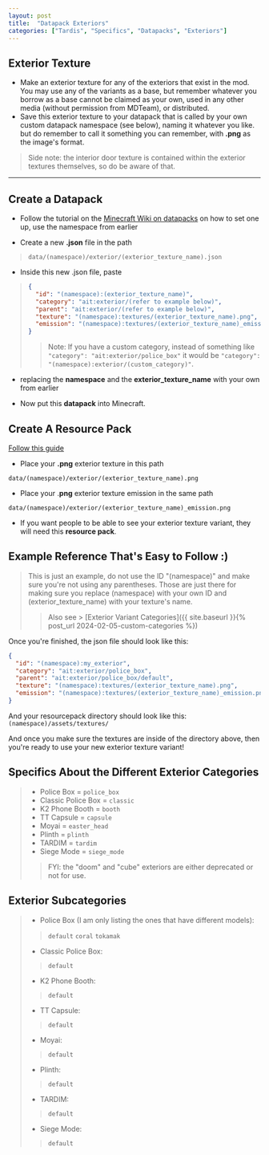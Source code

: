```yaml
---
layout: post
title:  "Datapack Exteriors"
categories: ["Tardis", "Specifics", "Datapacks", "Exteriors"]
---
```


## Exterior Texture
- Make an exterior texture for any of the exteriors that exist in the mod. You may use any of the variants as a base, but remember whatever you borrow as a base cannot be claimed as your own, used in any other media (without permission from MDTeam), or distributed.
- Save this exterior texture to your datapack that is called by your own custom datapack namespace (see below), naming it whatever you like. but do remember to call it something you can remember, with **.png** as the image's format.
> Side note: the interior door texture is contained within the exterior textures themselves, so do be aware of that.

---

## Create a Datapack
- Follow the tutorial on the [Minecraft Wiki on datapacks](https://minecraft.wiki/w/Data_pack) on how to set one up, use the namespace from earlier

- Create a new **.json** file in the path

> `data/(namespace)/exterior/(exterior_texture_name).json`

- Inside this new .json file, paste

> ```json
> {
>   "id": "(namespace):(exterior_texture_name)",
>   "category": "ait:exterior/(refer to example below)",
>   "parent": "ait:exterior/(refer to example below)",
>   "texture": "(namespace):textures/(exterior_texture_name).png",
>   "emission": "(namespace):textures/(exterior_texture_name)_emission.png"
> }
> ```
>> Note: If you have a custom category, instead of something like `"category": "ait:exterior/police_box"` it would be `"category": "(namespace):exterior/(custom_category)"`.

- replacing the **namespace** and the **exterior_texture_name** with your own from earlier

- Now put this **datapack** into Minecraft.

## Create A Resource Pack
[Follow this guide](https://minecraft.wiki/w/Tutorials/Creating_a_resource_pack)

- Place your **.png** exterior texture in this path

`data/(namespace)/exterior/(exterior_texture_name).png`

- Place your .**png** exterior texture emission in the same path

`data/(namespace)/exterior/(exterior_texture_name)_emission.png`

- If you want people to be able to see your exterior texture variant, they will need this **resource pack**.

## Example Reference That's Easy to Follow :)
> This is just an example, do not use the ID "(namespace)" and make sure you're not using any parentheses. Those are just there for making sure you replace (namespace) with your own ID and (exterior_texture_name) with your texture's name.
>> Also see > [Exterior Variant Categories]({{ site.baseurl }}{% post_url 2024-02-05-custom-categories %})

Once you're finished, the json file should look like this:
```json
{
  "id": "(namespace):my_exterior",
  "category": "ait:exterior/police_box",
  "parent": "ait:exterior/police_box/default",
  "texture": "(namespace):textures/(exterior_texture_name).png",
  "emission": "(namespace):textures/(exterior_texture_name)_emission.png"
}
```
And your resourcepack directory should look like this:
```(namespace)/assets/textures/```

And once you make sure the textures are inside of the directory above, then you're ready to use your new exterior texture variant!

## Specifics About the Different Exterior Categories
> - Police Box = `police_box`
> - Classic Police Box = `classic`
> - K2 Phone Booth = `booth`
> - TT Capsule = `capsule`
> - Moyai = `easter_head`
> - Plinth = `plinth`
> - TARDIM = `tardim`
> - Siege Mode = `siege_mode`
> > FYI: the "doom" and "cube" exteriors are either deprecated or not for use.

## Exterior Subcategories
> - Police Box (I am only listing the ones that have different models):
> > `default`
> > `coral`
> > `tokamak`
> - Classic Police Box:
> > `default`
> - K2 Phone Booth:
> > `default`
> - TT Capsule:
> > `default`
> - Moyai:
> > `default`
> - Plinth:
> >`default`
> - TARDIM:
> > `default`
> - Siege Mode:
> > `default`